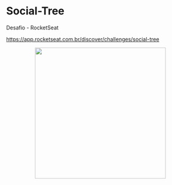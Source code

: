 # Social-Tree
<!--Desafio RocketSeat-->

Desafio - RocketSeat

https://app.rocketseat.com.br/discover/challenges/social-tree
<p align="center">
  <img src="your_relative_path_here" width="350">
</p>
